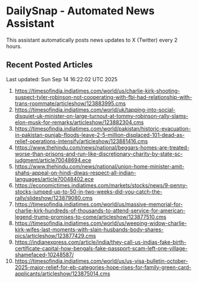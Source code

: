 # DailySnap - Automated News Assistant

This assistant automatically posts news updates to X (Twitter) every 2 hours.

## Recent Posted Articles

Last updated: Sun Sep 14 16:22:02 UTC 2025

1. https://timesofindia.indiatimes.com/world/us/charlie-kirk-shooting-suspect-tyler-robinson-not-cooperating-with-fbi-had-relationship-with-trans-roommate/articleshow/123883995.cms
2. https://timesofindia.indiatimes.com/world/uk/tapping-into-social-disquiet-uk-minister-on-large-turnout-at-tommy-robinson-rally-slams-elon-musk-for-remarks/articleshow/123882304.cms
3. https://timesofindia.indiatimes.com/world/pakistan/historic-evacuation-in-pakistan-punjab-floods-leave-2-5-million-displaced-101-dead-as-relief-operations-intensify/articleshow/123881416.cms
4. https://www.thehindu.com/news/national/beggars-homes-are-treated-worse-than-prisons-and-run-like-discretionary-charity-by-state-sc-judgment/article70048694.ece
5. https://www.thehindu.com/news/national/union-home-minister-amit-shahs-appeal-on-hindi-diwas-respect-all-indian-languages/article70048402.ece
6. https://economictimes.indiatimes.com/markets/stocks/news/9-penny-stocks-jumped-up-to-50-in-two-weeks-did-you-catch-the-rally/slideshow/123879080.cms
7. https://timesofindia.indiatimes.com/world/us/massive-memorial-for-charlie-kirk-hundreds-of-thousands-to-attend-service-for-american-legend-trump-promises-to-come/articleshow/123877510.cms
8. https://timesofindia.indiatimes.com/world/us/weeping-widow-charlie-kirk-wifes-last-moments-with-slain-husbands-body-shares-pics/articleshow/123877429.cms
9. https://indianexpress.com/article/india/they-call-us-indias-fake-birth-certificate-capital-how-bengals-fake-passport-scam-left-one-village-shamefaced-10248587/
10. https://timesofindia.indiatimes.com/world/us/us-visa-bulletin-october-2025-major-relief-for-eb-categories-hope-rises-for-family-green-card-applicants/articleshow/123875014.cms
